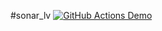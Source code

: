 #sonar_lv
[![GitHub Actions Demo](https://github.com/lozovan/dev_ops-ci-cd_lv/actions/workflows/main.yml/badge.svg)](https://github.com/lozovan/dev_ops-ci-cd_lv/actions/workflows/main.yml)
